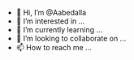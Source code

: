 - 👋 Hi, I’m @Aabedalla
- 👀 I’m interested in ...
- 🌱 I’m currently learning ...
- 💞️ I’m looking to collaborate on ...
- 📫 How to reach me ...

<!---
Aabedalla/Aabedalla is a ✨ special ✨ repository because its `README.md` (this file) appears on your GitHub profile.
You can click the Preview link to take a look at your changes.
--->
